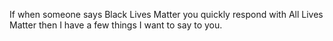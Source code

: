 If when someone says Black Lives Matter you quickly respond with All Lives Matter then I have a few things I want to say to you. 

